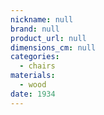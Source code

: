 ```yaml
---
nickname: null
brand: null
product_url: null
dimensions_cm: null
categories:
  - chairs
materials:
  - wood
date: 1934
---
```


